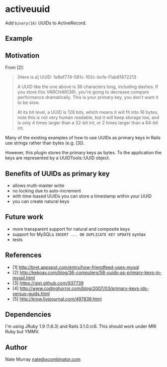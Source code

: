# activeuuid

Add `binary(16)` UUIDs to ActiveRecord. 

## Example

## Motivation

From [2]:

> [Here is a] UUID:  1e8ef774-581c-102c-bcfe-f1ab81872213
> 
> A UUID like the one above is 36 characters long, including dashes.  If you store this VARCHAR(36), you're going to decrease compare performance dramatically.  This is your primary key, you don't want it to be slow.
> 
> At its bit level, a UUID is 128 bits, which means it will fit into
> 16 bytes, note this is not very human readable, but it will keep
> storage low, and is only 4 times larger than a 32-bit int, or 2
> times larger than a 64-bit int.

Many of the existing examples of how to use UUIDs as primary keys
in Rails use strings rather than bytes (e.g. [3]).

However, this plugin stores the primary keys as bytes. To the
application the keys are represented by a UUIDTools::UUID object.

## Benefits of UUIDs as primary key

* allows multi-master write
* no locking due to auto-increment
* with time-based UUIDs you can store a timestamp within your UUID
* you can create natural keys 

## Future work
* more transparent support for natural and composite keys
* support for MySQLs `INSERT ... ON DUPLICATE KEY UPDATE` syntax
* tests

## References
* [1] http://bret.appspot.com/entry/how-friendfeed-uses-mysql
* [2] http://kekoav.com/blog/36-computers/58-uuids-as-primary-keys-in-mysql.html 
* [3] https://gist.github.com/937739
* [4] http://www.codinghorror.com/blog/2007/03/primary-keys-ids-versus-guids.html
* [5] http://krow.livejournal.com/497839.html

## Dependencies
I'm using JRuby 1.9 (1.6.3) and Rails 3.1.0.rc6. This should work
under MRI Ruby but YMMV.

## Author
Nate Murray <nate@xcombinator.com>
